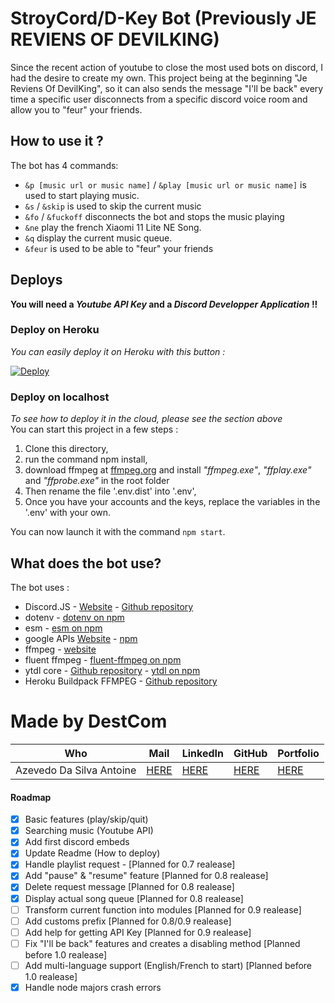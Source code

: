 # StroyCord/D-Key Bot (Previously JE REVIENS OF DEVILKING)

Since the recent action of youtube to close the most used bots on discord, I had the desire to create my own.
This project being at the beginning "Je Reviens Of DevilKing", so it can also sends the message "I'll be back" every time a specific user disconnects from a specific discord voice room and allow you to "feur" your friends.

## How to use it ?

The bot has 4 commands:

- ``&p [music url or music name]`` / ``&play [music url or music name]`` is used to start playing music.
- ``&s`` / ``&skip`` is used to skip the current music
- ``&fo`` / ``&fuckoff`` disconnects the bot and stops the music playing
- ``&ne`` play the french Xiaomi 11 Lite NE Song.
- ``&q`` display the current music queue.
- ``&feur`` is used to be able to "feur" your friends

## Deploys

**You will need a *Youtube API Key* and a *Discord Developper Application* !!**

### Deploy on Heroku

*You can easily deploy it on Heroku with this button :*

[![Deploy](https://www.herokucdn.com/deploy/button.svg)](https://heroku.com/deploy?template=https://github.com/DestroyCom/JE-REVIENS-OF-DEVILKING
)

### Deploy on localhost

*To see how to deploy it in the cloud, please see the section above*  
You can start this project in a few steps :

1. Clone this directory,
2. run the command npm install,
3. download ffmpeg at [ffmpeg.org](https://www.ffmpeg.org/) and install *"ffmpeg.exe"*, *"ffplay.exe"* and *"ffprobe.exe"* in the root folder
4. Then rename the file '.env.dist' into '.env',
5. Once you have your accounts and the keys, replace the variables in the '.env' with your own.

You can now launch it with the command ``npm start``.

## What does the bot use?

The bot uses :

- Discord.JS - [Website](https://discord.js.org/#/) - [Github repository](https://github.com/discordjs/discord.js/)
- dotenv - [dotenv on npm](https://www.npmjs.com/package/dotenv)
- esm - [esm on npm](https://www.npmjs.com/package/esm)
- google APIs [Website](https://developers.google.com/) - [npm](https://www.npmjs.com/package/googleapis)
- ffmpeg - [website](https://www.ffmpeg.org/)
- fluent ffmpeg - [fluent-ffmpeg on npm](https://www.npmjs.com/package/fluent-ffmpeg)
- ytdl core - [Github repository](https://github.com/fent/node-ytdl-core) - [ytdl on npm](https://www.npmjs.com/package/ytdl-core)
- Heroku Buildpack FFMPEG - [Github repository](https://github.com/jonathanong/heroku-buildpack-ffmpeg-latest)

# Made by DestCom

|  Who                      | Mail | LinkedIn  | GitHub | Portfolio |
|--------------------------|------|---------- |-----------|-----------|
| Azevedo Da Silva Antoine |   [HERE](antoine.azevedo-da-silva@hetic.net)   |      [HERE](https://www.linkedin.com/in/antoine-ads/) |  [HERE](https://github.com/DestroyCom) |        [HERE](https://destroykeaum.alwaysdata.net/)   |

#### Roadmap

- [x] Basic features (play/skip/quit)
- [x] Searching music (Youtube API)
- [x] Add first discord embeds
- [x] Update Readme (How to deploy)
- [x] Handle playlist request - [Planned for 0.7 realease]
- [x] Add "pause" & "resume" feature [Planned for 0.8 realease]
- [x] Delete request message [Planned for 0.8 realease]
- [x] Display actual song queue [Planned for 0.8 realease]
- [ ] Transform current function into modules [Planned for 0.9 realease]
- [ ] Add customs prefix [Planned for 0.8/0.9 realease]
- [ ] Add help for getting API Key [Planned for 0.9 realease]
- [ ] Fix "I'll be back" features and creates a disabling method [Planned before 1.0 realease]
- [ ] Add multi-language support (English/French to start) [Planned before 1.0 realease]
- [x] Handle node majors crash errors
